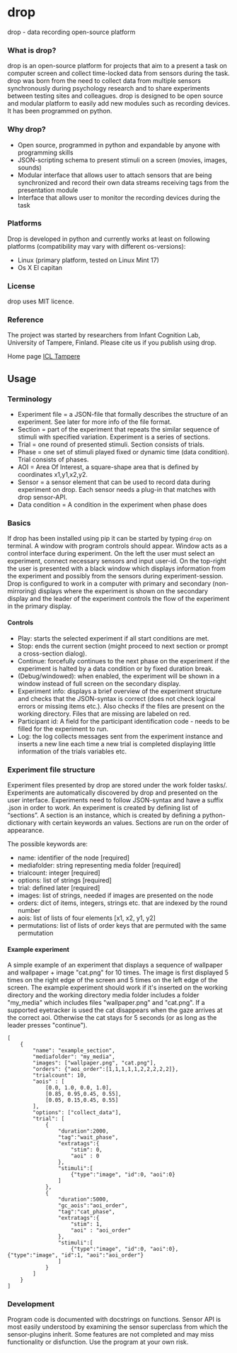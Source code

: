 # drop
drop - data recording open-source platform

### What is drop?

drop is an open-source platform for projects that aim to a present a task on
computer screen and collect time-locked data from sensors during the task.
drop was born from the need to collect data from multiple sensors synchronously
during psychology research and to share experiments between testing sites and
colleagues. drop is designed to be open source and modular platform to easily
add new modules such as recording devices. It has been programmed on python.

### Why drop?
* Open source, programmed in python and expandable by anyone with programming
skills
* JSON-scripting schema to present stimuli on a screen (movies, images, sounds)
* Modular interface that allows user to attach sensors that are being
synchronized and record their own data streams receiving tags from the
presentation module
* Interface that allows user to monitor the recording devices during the task

### Platforms
Drop is developed in python and currently works at least on following platforms
(compatibility may vary with different os-versions):
* Linux (primary platform, tested on Linux Mint 17)
* Os X El capitan

### License
drop uses MIT licence.

### Reference
The project was started by researchers from Infant Cognition Lab, University of
Tampere, Finland. Please cite us if you publish using drop.

Home page [ICL Tampere](http://uta.fi/med/icl)

## Usage

### Terminology
* Experiment file = a JSON-file that formally describes the structure of an
experiment. See later for more info of the file format.
* Section = part of the experiment that repeats the similar sequence of stimuli
with specified variation. Experiment is a series of sections.
* Trial = one round of presented stimuli. Section consists of trials.
* Phase = one set of stimuli played fixed or dynamic time (data condition).
Trial consists of phases.
* AOI = Area Of Interest, a square-shape area that is defined by coordinates
x1,y1,x2,y2.
* Sensor = a sensor element that can be used to record data during experiment
on drop. Each sensor needs a plug-in that matches with drop sensor-API.
* Data condition = A condition in the experiment when phase does 

### Basics
If drop has been installed using pip it can be started by typing `drop` on
terminal. A window with program controls should appear. Window acts as a
control interface during experiment. On the left the user must select an
experiment, connect necessary sensors and input user-id. On the top-right the
user is presented with a black window which displays information from the
experiment and possibly from the sensors during experiment-session. Drop is
configured to work in a computer with primary and secondary (non-mirroring)
displays where the experiment is shown on the secondary display and the
leader of the experiment controls the flow of the experiment in the primary
display.

#### Controls
* Play: starts the selected experiment if all start conditions are met.
* Stop: ends the current section (might proceed to next section or prompt a 
cross-section dialog).
* Continue: forcefully continues to the next phase on the experiment if the
experiment is halted by a data condition or by fixed duration break.
* (Debug/windowed): when enabled, the experiment will be shown in a window
instead of full screen on the secondary display.
* Experiment info: displays a brief overview of the experiment structure and
checks that the JSON-syntax is correct (does not check logical errors or
missing items etc.). Also checks if the files are present on the working
directory. Files that are missing are labeled on red.
* Participant id: A field for the participant identification code - needs to
be filled for the experiment to run.
* Log: the log collects messages sent from the experiment instance and inserts
a new line each time a new trial is completed displaying little information
of the trials variables etc.

### Experiment file structure
Experiment files presented by drop are stored under the work folder tasks/.
Experiments are automatically discovered by drop and presented on the user
interface. Experiments need to follow JSON-syntax and have a suffix .json in
order to work.
An experiment is created by defining list of “sections”. A section is an
instance, which is created by defining a python-dictionary with certain
keywords an values. Sections are run on the order of appearance.

The possible keywords are:

* name: identifier of the node [required]
* mediafolder: string representing media folder [required]
* trialcount: integer [required]
* options: list of strings [required]
* trial: defined later [required]
* images: list of strings, needed if images are presented on the node
* orders: dict of items, integers, strings etc. that are indexed by the round
number
* aois: list of lists of four elements [x1, x2, y1, y2]
* permutations: list of lists of order keys that are permuted with the same
permutation


#### Example experiment
A simple example of an experiment that displays a sequence of wallpaper and
wallpaper + image "cat.png" for 10 times. The image is first displayed 5 times
on the right edge of the screen and 5 times on the left edge of the screen.
The example experiment should work if it's inserted on the working directory
and the working directory media folder includes a folder "my_media" which
includes files "wallpaper.png" and "cat.png". If a supported eyetracker is used
the cat disappears when the gaze arrives at the correct aoi. Otherwise the
cat stays for 5 seconds (or as long as the leader presses "continue").

```
[
    {
        "name": "example_section",
        "mediafolder": "my_media",
        "images": ["wallpaper.png", "cat.png"],
        "orders": {"aoi_order":[1,1,1,1,1,2,2,2,2,2]},
        "trialcount": 10,
        "aois" : [
            [0.0, 1.0, 0.0, 1.0],
            [0.85, 0.95,0.45, 0.55],
            [0.05, 0.15,0.45, 0.55]
        ],
        "options": ["collect_data"],
        "trial": [
            {
                "duration":2000,
                "tag":"wait_phase",
                "extratags":{
                    "stim": 0,
                    "aoi" : 0
                },
                "stimuli":[
                    {"type":"image", "id":0, "aoi":0}
                ]
            },
            {
                "duration":5000,
                "gc_aois":"aoi_order",
                "tag":"cat_phase",
                "extratags":{
                    "stim": 1,
                    "aoi" : "aoi_order"
                },
                "stimuli":[
                    {"type":"image", "id":0, "aoi":0}, {"type":"image", "id":1, "aoi":"aoi_order"}
                ]
            }
        ]
    }
]
```

### Development
Program code is documented with docstrings on functions. Sensor API is most
easily understood by examining the sensor superclass from which the
sensor-plugins inherit. Some features are not completed and may miss
functionality or disfunction. Use the program at your own risk.
